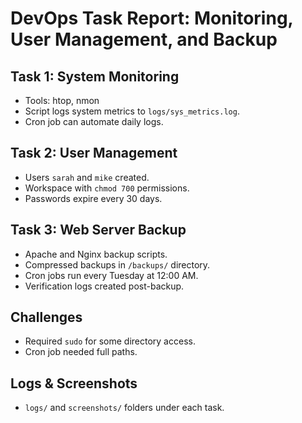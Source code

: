 # DevOps Task Report: Monitoring, User Management, and Backup

## Task 1: System Monitoring
- Tools: htop, nmon
- Script logs system metrics to `logs/sys_metrics.log`.
- Cron job can automate daily logs.

## Task 2: User Management
- Users `sarah` and `mike` created.
- Workspace with `chmod 700` permissions.
- Passwords expire every 30 days.

## Task 3: Web Server Backup
- Apache and Nginx backup scripts.
- Compressed backups in `/backups/` directory.
- Cron jobs run every Tuesday at 12:00 AM.
- Verification logs created post-backup.

## Challenges
- Required `sudo` for some directory access.
- Cron job needed full paths.

## Logs & Screenshots
- `logs/` and `screenshots/` folders under each task.
